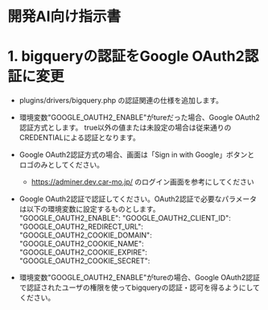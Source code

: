 # 開発AI向け指示書


# 1. bigqueryの認証をGoogle OAuth2認証に変更
* plugins/drivers/bigquery.php の認証関連の仕様を追加します。

* 環境変数"GOOGLE_OAUTH2_ENABLE"がtureだった場合、Google OAuth2認証方式とします。
	true以外の値または未設定の場合は従来通りのCREDENTIALによる認証となります。

* Google OAuth2認証方式の場合、画面は「Sign in with Google」ボタンとロゴのみとしてください。
    * https://adminer.dev.car-mo.jp/ のログイン画面を参考にしてください

* Google OAuth2認証で認証してください。OAuth2認証で必要なパラメータは以下の環境変数に設定するものとします。
	"GOOGLE_OAUTH2_ENABLE":
	"GOOGLE_OAUTH2_CLIENT_ID":
	"GOOGLE_OAUTH2_REDIRECT_URL":
	"GOOGLE_OAUTH2_COOKIE_DOMAIN":
	"GOOGLE_OAUTH2_COOKIE_NAME":
	"GOOGLE_OAUTH2_COOKIE_EXPIRE":
	"GOOGLE_OAUTH2_COOKIE_SECRET":

* 環境変数"GOOGLE_OAUTH2_ENABLE"がtureの場合、Google OAuth2認証で認証されたユーザの権限を使ってbigqueryの認証・認可を得るようにしてください。

#
